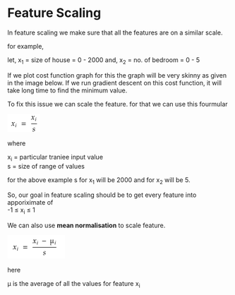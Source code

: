 # Feature Scaling

In feature scaling we make sure that all the features are on a similar scale.

for example,

let, x<sub>1</sub> = size of house = 0 - 2000
and, x<sub>2</sub> = no. of bedroom = 0 - 5

If we plot cost function graph for this the graph will be very skinny as given in the image below. If we run gradient descent on this cost function, it will take long time to find the minimum value.

<!-- Add image -->

To fix this issue we can scale the feature. for that we can use this fourmular

![](../../assets/feature_scaling_fourmulae.png)

where

x<sub>i</sub> = particular traniee input value  
s = size of range of values

for the above example s for x<sub>1</sub> will be 2000 and for x<sub>2</sub> will be 5.

So, our goal in feature scaling should be to get every feature into apporiximate of  
-1 &#8804; x<sub>i</sub> &#8804; 1

We can also use **mean normalisation** to scale feature.

![](../../assets/mean_norm_eq.png)

here

&#956; is the average of all the values for feature x<sub>i</sub>


